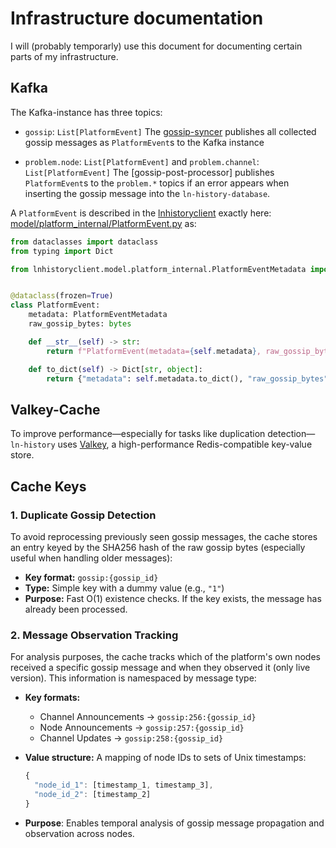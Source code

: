 # Infrastructure documentation

I will (probably temporarly) use this document for documenting certain parts of my infrastructure.

## Kafka

The Kafka-instance has three topics:

- `gossip`: `List[PlatformEvent]`
The [gossip-syncer](https://github.com/ln-history/gossip-syncer) publishes all collected gossip messages as `PlatformEvent`s to the Kafka instance

- `problem.node`: `List[PlatformEvent]` and `problem.channel`: `List[PlatformEvent]`
The [gossip-post-processor] publishes `PlatformEvent`s to the `problem.*` topics if an error appears when inserting the gossip message into the `ln-history-database`. 


A `PlatformEvent` is described in the [lnhistoryclient](https://pypi.org/project/lnhistoryclient/) exactly here:
[model/platform_internal/PlatformEvent.py](https://github.com/ln-history/ln-history-python-client/blob/main/lnhistoryclient/model/platform_internal/PlatformEvent.py) as:
```py
from dataclasses import dataclass
from typing import Dict

from lnhistoryclient.model.platform_internal.PlatformEventMetadata import PlatformEventMetadata


@dataclass(frozen=True)
class PlatformEvent:
    metadata: PlatformEventMetadata
    raw_gossip_bytes: bytes

    def __str__(self) -> str:
        return f"PlatformEvent(metadata={self.metadata}, raw_gossip_bytes={self.raw_gossip_bytes.hex()})"

    def to_dict(self) -> Dict[str, object]:
        return {"metadata": self.metadata.to_dict(), "raw_gossip_bytes": self.raw_gossip_bytes.hex()}
```


## Valkey-Cache 

To improve performance—especially for tasks like duplication detection—`ln-history` uses [Valkey](https://valkey.io/), a high-performance Redis-compatible key-value store.

## Cache Keys

### 1. Duplicate Gossip Detection

To avoid reprocessing previously seen gossip messages, the cache stores an entry keyed by the SHA256 hash of the raw gossip bytes (especially useful when handling older messages):

- **Key format:** `gossip:{gossip_id}`
- **Type:** Simple key with a dummy value (e.g., `"1"`)
- **Purpose:** Fast O(1) existence checks. If the key exists, the message has already been processed.

### 2. Message Observation Tracking

For analysis purposes, the cache tracks which of the platform's own nodes received a specific gossip message and when they observed it (only live version). This information is namespaced by message type:

- **Key formats:**
  - Channel Announcements → `gossip:256:{gossip_id}`
  - Node Announcements → `gossip:257:{gossip_id}`
  - Channel Updates → `gossip:258:{gossip_id}`

- **Value structure:** A mapping of node IDs to sets of Unix timestamps:
  ```js
  {
    "node_id_1": [timestamp_1, timestamp_3],
    "node_id_2": [timestamp_2]
  }
- **Purpose**: Enables temporal analysis of gossip message propagation and observation across nodes.
